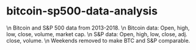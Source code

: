 # bitcoin-sp500-data-analysis
\n Bitcoin and S&amp;P 500 data from 2013-2018.
\n Bitcoin data: Open, high, low, close, volume, market cap. 
\n S&P data: Open, high, low, close, adj. close, volume.
\n Weekends removed to make BTC and S&P comparable.
